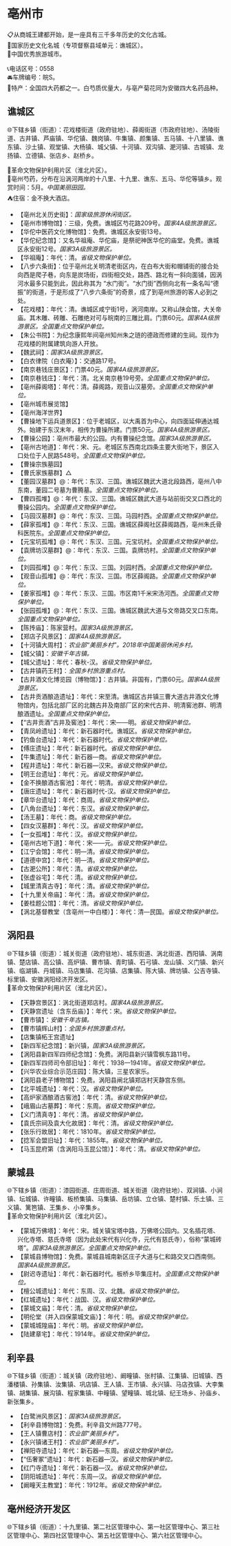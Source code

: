 # 亳州市  
📋从商城王建都开始，是一座具有三千多年历史的文化古城。  
🚩国家历史文化名城（专项督察县域单元：谯城区）。  
🏅中国优秀旅游城市。  
  
📞电话区号：0558  
🚘车牌编号：皖S。  
🧊特产：全国四大药都之一。白芍质优量大，与亳产菊花同为安徽四大名药品种。  

## 谯城区  
🌐下辖乡镇（街道）：花戏楼街道（政府驻地）、薛阁街道（市政府驻地）、汤陵街道、古井镇、芦庙镇、华佗镇、魏岗镇、牛集镇、颜集镇、五马镇、十八里镇、谯东镇、沙土镇、观堂镇、大杨镇、城父镇、十河镇、双沟镇、淝河镇、古城镇、龙扬镇、立德镇、张店乡、赵桥乡。  
  
🚩革命文物保护利用片区（淮北片区）。  
🧊亳州芍药，分布在沿涡河两岸的十八里、十九里、谯东、五马、华佗等镇乡。观赏时间：5月。*中国美丽田园。*  
⛺住宿：金不换大酒店。  
  
* 【亳州北关历史街】：*国家级旅游休闲街区。*  
* 【亳州市博物馆】：三级，免费。谯城区芍花路209号。*国家4A级旅游景区。*  
* 【华佗中医药文化博物馆】：免费。谯城区永安街13号。    
* 【华佗纪念馆】：又名华祖庵、华佗庙，是祭祀神医华佗的庙堂。免费。谯城区永安街12号。*国家3A级旅游景区。*    
* 【华祖庵】：年代：清。*省级文物保护单位。*
* 【八步六条街】：位于亳州北关明清老街区内，在白布大街和帽铺街的接合处向西是爬子巷，向东是炭场街，四街相交处，路西、路北有一斜向面铺，因涡河水最多只能到此，因此称其为 “水门街”。“水门街”西侧向北有一条名叫“德振”的街道，于是形成了“八步六条街”的奇景，成了到亳州旅游的客人必到之处。  
* 【花戏楼】：年代：清。谯城区咸宁街1号，涡河南岸。又称山陕会馆，大关帝庙。其木雕、砖雕、石雕绝对可与皖南的三雕比肩。门票60元。*国家4A级旅游景区。全国重点文物保护单位。*  
* 【朱公书院】：为纪念康熙年间亳州知州朱之琏的德政而修建的生祠。现作为花戏楼的附属建筑向游人开放。  
* 【魏武祠】：*国家3A级旅游景区。*    
* 【白衣律院（白衣庵）】：交通路17号。  
* 【南京巷钱庄景区】：门票40元。*国家4A级旅游景区。*  
* 【南京巷钱庄】：年代：清。北关南京巷19号旁。*全国重点文物保护单位。*  
* 【亳州薛阁塔】：年代：清。薛阁路，观音山汉墓旁。*全国重点文物保护单位。*    
* 【亳州城市展览馆】  
* 【亳州海洋世界】    
* 【曹操地下运兵道景区】：位于老城区，以大禹首为中心，向四面延伸通达城外。始建于东汉末年，相传为曹操所建。门票50元。*国家4A级旅游景区。*  
* 【曹操公园】：亳州市最大的公园。内有曹操纪念馆。*国家3A级旅游景区。*  
* 【亳州古地道】：年代：宋、元。老城区东西南北四条主要大街地下，景区入口处位于人民路548号。*全国重点文物保护单位。*  
* 【曹操宗族墓园】
* 【曹氏家族墓群】△
* 【董园汉墓群】@：年代：东汉、三国。谯城区魏武大道北段路西，亳州八中东南，董园二号墓为曹腾墓。*全国重点文物保护单位。*  
* 【曹四孤堆】@：年代：东汉、三国。谯城区魏武大道与站前街交叉口西北的曹操公园内。*全国重点文物保护单位。*  
* 【马园汉墓群】@：年代：东汉、三国。马园村西。*全国重点文物保护单位。*  
* 【薛家孤堆】@：年代：东汉、三国。谯城区薛阁社区薛阁路西，亳州朱氏骨科医院东。*全国重点文物保护单位。*  
* 【元宝坑孤堆】@：年代：东汉、三国。元宝坑村。*全国重点文物保护单位。*  
* 【袁牌坊汉墓群】@：年代：东汉、三国。袁牌坊村。*全国重点文物保护单位。*  
* 【刘园孤堆】@：年代：东汉、三国。刘园村西。*全国重点文物保护单位。*  
* 【观音山孤堆】@：年代：东汉、三国。市区薛阁路。*全国重点文物保护单位。*  
* 【姜家孤堆】@：年代：东汉、三国。市区南1千米宋汤河西。*全国重点文物保护单位。*  
* 【张园孤堆】@：年代：东汉、三国。谯城区魏武大道与文帝路交叉口东南。*全国重点文物保护单位。*  
* 【陈抟庙】：陈家营村。*国家3A级旅游景区。*  
* 【郑店子风景区】：*国家4A级旅游景区。*  
* 【十河镇大周村】：*农业部“美丽乡村”。2018年中国美丽休闲乡村。*  
* 【城父镇】：*安徽千年古镇。*  
* 【城父遗址】：年代：春秋-汉。*省级文物保护单位。*  
* 【古井镇药王村】：*全国乡村旅游重点村。*  
* 【古井酒文化博览园（博物馆）】：古井镇。非国有，门票60元。*国家4A级旅游景区。*  
* 【古井贡酒酿造遗址】：年代：宋至清。谯城区古井镇三曹大道古井酒文化博物馆内，包括北部厂区的北魏古井及南部厂区的宋代古井、明清窖池群、明清酿酒遗址。*全国重点文物保护单位。*    
* 【“古井贡酒”古井及窖池】：年代：宋——明。*省级文物保护单位。*
* 【青凤岭遗址】：年代：新石器时代。谯城区。*省级文物保护单位。*
* 【钓鱼台遗址】：年代：新石器时代。*省级文物保护单位。*
* 【傅庄遗址】：年代：新石器时代。*省级文物保护单位。*
* 【牛集遗址】：年代：新石器—商。*省级文物保护单位。*
* 【程井遗址】：年代：新石器—汉宋。*省级文物保护单位。*
* 【明王台遗址】：年代：元。*省级文物保护单位。*
* 【金不换酿酒古窖池】：年代：明清。*省级文物保护单位。*
* 【唐庄遗址】：年代：新石器时代-汉。*省级文物保护单位。*
* 【章华台遗址】：年代：商周。*省级文物保护单位。*
* 【八角台遗址】：年代：东汉。*省级文物保护单位。*
* 【汤王墓】：年代：商。*省级文物保护单位。*
* 【四女汉墓群】：年代：汉。*省级文物保护单位。*
* 【一女孤堆】：年代：汉。*省级文物保护单位。*
* 【亳州古地下道】：年代：宋——元。*省级文物保护单位。*
* 【江宁会馆】：年代：明—清。*省级文物保护单位。*
* 【道德中宫】：年代：明—清。*省级文物保护单位。*
* 【古淝公所】：年代：清。*省级文物保护单位。*
* 【张虚谷宅】：年代：清。*省级文物保护单位。*
* 【城里清真古寺】：年代：清。*省级文物保护单位。*
* 【十九里关帝庙】：年代：清。*省级文物保护单位。*
* 【姜桂题公馆】：年代：清。*省级文物保护单位。*
* 【涡北基督教堂（含亳州一中白楼）】：年代：清—民国。*省级文物保护单位。*  

## 涡阳县  
🌐下辖乡镇（街道）：城关街道（政府驻地）、城东街道、涡北街道、西阳镇、涡南镇、楚店镇、高公镇、高炉镇、曹市镇、青町镇、石弓镇、龙山镇、义门镇、新兴镇、临湖镇、丹城镇、马店集镇、花沟镇、店集镇、陈大镇、牌坊镇、公吉寺镇、标里镇、安徽涡阳经济开发区。  
🚩革命文物保护利用片区（淮北片区）。  
  
* 【天静宫景区】：涡北街道郑店村。*国家4A级旅游景区。*  
* 【天静宫遗址（含东岳庙）】：年代：宋。*省级文物保护单位。*
* 【曹市镇】：*安徽千年古镇。*  
* 【曹市镇辉山村】：*全国乡村旅游重点村。*  
* 【店集镇柘王宫遗址】  
* 【新四军纪念馆】：新兴镇，*国家3A级旅游景区。*  
* 【涡阳县新四军四师纪念馆】：免费。涡阳县新兴镇雪枫东路11号。  
* 【新四军四师司令部旧址】：年代：1938—1941年。*省级文物保护单位。*
* 【兴华农业综合示范庄园】：陈大镇，三星农家乐。  
* 【涡阳县老子博物馆】：免费。涡阳县闸北镇郑店村天静宫东侧。  
* 【北平城遗址】：年代：汉。*省级文物保护单位。*
* 【高炉家酒酿酒古窖池】：年代：清。*省级文物保护单位。*
* 【峨眉山古墓葬】：年代：东周。*省级文物保护单位。*
* 【义门清真寺】：年代：清。*省级文物保护单位。*
* 【袁氏宗祠及袁大化故居】：年代：清。*省级文物保护单位。*
* 【张乐行故居】：年代：1810年。*省级文物保护单位。*
* 【捻军会盟旧址】：年代：1855年。*省级文物保护单位。*
* 【马玉昆府第（含涡阳马玉昆公馆）】：年代：清。*省级文物保护单位。*  

## 蒙城县  
🌐下辖乡镇（街道）：漆园街道、庄周街道、城关街道（政府驻地）、双涧镇、小涧镇、坛城镇、许疃镇、板桥集镇、马集镇、岳坊镇、立仓镇、楚村镇、乐土镇、三义镇、篱笆镇、王集乡、小辛集乡。  
🚩革命文物保护利用片区（淮北片区）。  
  
* 【蒙城万佛塔】：年代：宋。城关镇宝塔中路，万佛塔公园内。又名插花塔、兴化寺塔、慈氏寺塔（因为此处宋代有兴化寺，元代有慈氏寺），俗称“蒙城砖塔”。*国家3A级旅游景区。全国重点文物保护单位。*  
* 【蒙城县博物馆】：免费。蒙城县城南新区庄子大道与仁和路交叉口西南侧。*国家4A级旅游景区。*  
* 【尉迟寺遗址】：年代：新石器时代。板桥乡毕集庄村。*全国重点文物保护单位。*  
* 【檀公城遗址】：年代：东周、汉、北魏。*省级文物保护单位。*
* 【红城遗址】：年代：战国、汉。*省级文物保护单位。*
* 【蒙城文庙】：年代：清。*省级文物保护单位。*
* 【明伦堂（并入四保蒙城文庙）】：年代：明。*省级文物保护单位。*
* 【蒙城城隍庙】：年代：明。*省级文物保护单位。*
* 【陆建章宅】：年代：1914年。*省级文物保护单位。*  

## 利辛县  
🌐下辖乡镇（街道）：城关镇（政府驻地）、阚疃镇、张村镇、江集镇、旧城镇、西潘楼镇、孙集镇、汝集镇、巩店镇、王人镇、王市镇、永兴镇、马店孜镇、大李集镇、胡集镇、展沟镇、程家集镇、中疃镇、望疃镇、城北镇、纪王场乡、孙庙乡、新张集乡。  
  
* 【白鹭洲风景区】：*国家3A级旅游景区。*  
* 【利辛县博物馆】：免费。利辛县文州路777号。  
* 【王人镇曹店村】：*农业部“美丽乡村”。*  
* 【永兴镇诸王村】：*农业部“美丽乡村”。*  
* 【禅阳寺遗址】：年代：新石器—东周。*省级文物保护单位。*
* 【“伍奢冢”遗址】：年代：新石器—汉。*省级文物保护单位。*
* 【红门寺遗址】：年代：新石器—汉。*省级文物保护单位。*
* 【阴阳城遗址】：年代：东周—汉。*省级文物保护单位。*
* 【阚疃天主教堂】：年代：1912年。*省级文物保护单位。*  

## 亳州经济开发区  
🌐下辖乡镇（街道）：十九里镇、第二社区管理中心、第一社区管理中心、第三社区管理中心、第四社区管理中心、第五社区管理中心、第六社区管理中心。  

